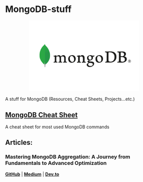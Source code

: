 # MongoDB-stuff
<p align="center">
<picture>
  <img alt="Detectors World Logo" src="logo.png" width="70%" hight="70%" >
</picture>
</p>
A stuff for MongoDB (Resources, Cheat Sheets, Projects...etc.)

## [MongoDB Cheat Sheet](/mongodb-cheatsheet/README.md)
A cheat sheet for most used MongoDB commands

## Articles: 

### Mastering MongoDB Aggregation: A Journey from Fundamentals to Advanced Optimization

[**GitHub**](https://gist.github.com/MeqdadDev/7f17bce88cedd71136ec14428b4f1845) | [**Medium**](https://medium.com/@meqdad.dev/mastering-mongodb-aggregation-a-journey-from-fundamentals-to-advanced-optimization-a1be02e816a0) | [**Dev.to**](https://dev.to/meqdad_dev/mastering-mongodb-aggregation-a-journey-from-fundamentals-to-advanced-optimization-2eji)

